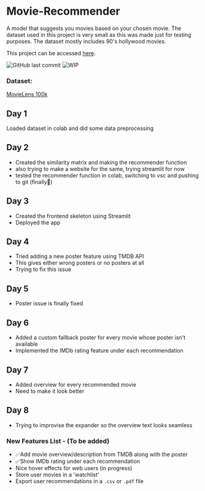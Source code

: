 # Movie-Recommender
A model that suggests you movies based on your chosen movie. The dataset used in this project is very small as this was made just for testing purposes. The dataset mostly includes 90's hollywood movies.

This project can be accessed [here](https://punzeemovie.streamlit.app/).

![GitHub last commit](https://img.shields.io/github/last-commit/punz321/Movie-Recommender?color=green)
![WIP](https://img.shields.io/badge/status-WIP-orange)

### Dataset: 
[MovieLens 100k](https://grouplens.org/datasets/movielens/100k/)

## Day 1 
Loaded dataset in colab and did some data preprocessing

## Day 2
- Created the similarity matrix and making the recommender function 
- also trying to make a website for the same, trying streamlit for now
- tested the recommender function in colab, switching to vsc and pushing to git (finally🙏)

## Day 3
- Created the frontend skeleton using Streamlit
- Deployed the app

## Day 4
- Tried adding a new poster feature using TMDB API
- This gives either wrong posters or no posters at all
- Trying to fix this issue

## Day 5
- Poster issue is finally fixed

## Day 6
- Added a custom fallback poster for every movie whose poster isn't available
- Implemented the IMDb rating feature under each recommendation

## Day 7
- Added overview for every recommended movie 
- Need to make it look better

## Day 8
- Trying to improvise the expander so the overview text looks seamless

### New Features List - (To be added)
- ✅Add movie overview/description from TMDB along with the poster
- ✅Show IMDb rating under each recommendation
- Nice hover effects for web users (in progress)
- Store user movies in a 'watchlist'
- Export user recommendations in a `.csv` or `.pdf` file